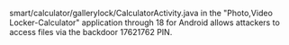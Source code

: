 smart/calculator/gallerylock/CalculatorActivity.java in the "Photo,Video Locker-Calculator" application through 18 for Android allows attackers to access files via the backdoor 17621762 PIN.